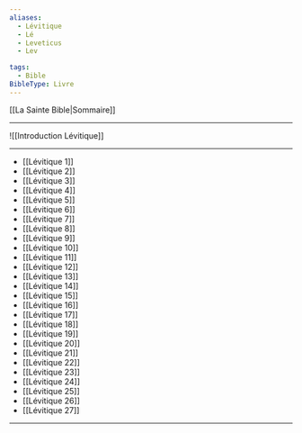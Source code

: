 ```yaml
---
aliases:
  - Lévitique
  - Lé
  - Leveticus
  - Lev

tags:
  - Bible
BibleType: Livre
---
```

[[La Sainte Bible|Sommaire]]

---

![[Introduction Lévitique]]

---
- [[Lévitique 1]] 
- [[Lévitique 2]] 
- [[Lévitique 3]] 
- [[Lévitique 4]] 
- [[Lévitique 5]] 
- [[Lévitique 6]] 
- [[Lévitique 7]] 
- [[Lévitique 8]] 
- [[Lévitique 9]] 
- [[Lévitique 10]] 
- [[Lévitique 11]] 
- [[Lévitique 12]] 
- [[Lévitique 13]] 
- [[Lévitique 14]] 
- [[Lévitique 15]] 
- [[Lévitique 16]] 
- [[Lévitique 17]] 
- [[Lévitique 18]] 
- [[Lévitique 19]] 
- [[Lévitique 20]] 
- [[Lévitique 21]] 
- [[Lévitique 22]] 
- [[Lévitique 23]] 
- [[Lévitique 24]] 
- [[Lévitique 25]] 
- [[Lévitique 26]] 
- [[Lévitique 27]] 


---
